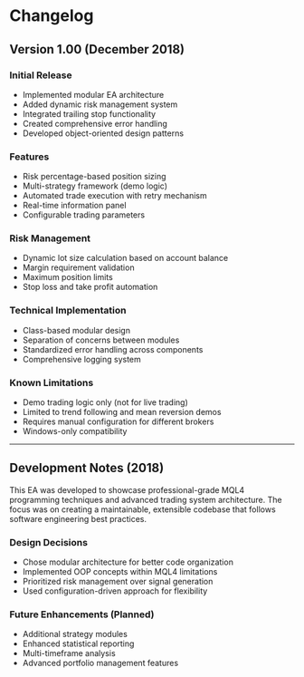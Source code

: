 # Changelog

## Version 1.00 (December 2018)

### Initial Release

- Implemented modular EA architecture
- Added dynamic risk management system
- Integrated trailing stop functionality
- Created comprehensive error handling
- Developed object-oriented design patterns

### Features

- Risk percentage-based position sizing
- Multi-strategy framework (demo logic)
- Automated trade execution with retry mechanism
- Real-time information panel
- Configurable trading parameters

### Risk Management

- Dynamic lot size calculation based on account balance
- Margin requirement validation
- Maximum position limits
- Stop loss and take profit automation

### Technical Implementation

- Class-based modular design
- Separation of concerns between modules
- Standardized error handling across components
- Comprehensive logging system

### Known Limitations

- Demo trading logic only (not for live trading)
- Limited to trend following and mean reversion demos
- Requires manual configuration for different brokers
- Windows-only compatibility

---

## Development Notes (2018)

This EA was developed to showcase professional-grade MQL4 programming
techniques and advanced trading system architecture. The focus was on
creating a maintainable, extensible codebase that follows software
engineering best practices.

### Design Decisions

- Chose modular architecture for better code organization
- Implemented OOP concepts within MQL4 limitations
- Prioritized risk management over signal generation
- Used configuration-driven approach for flexibility

### Future Enhancements (Planned)

- Additional strategy modules
- Enhanced statistical reporting
- Multi-timeframe analysis
- Advanced portfolio management features
